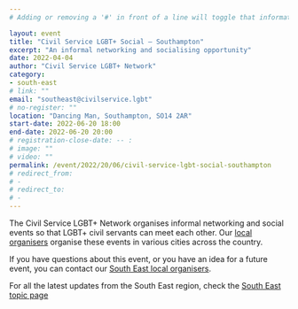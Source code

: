 ```yaml
--- 
# Adding or removing a '#' in front of a line will toggle that information off and on from being processed.

layout: event 
title: "Civil Service LGBT+ Social – Southampton" 
excerpt: "An informal networking and socialising opportunity" 
date: 2022-04-04 
author: "Civil Service LGBT+ Network" 
category: 
- south-east
# link: "" 
email: "southeast@civilservice.lgbt" 
# no-register: "" 
location: "Dancing Man, Southampton, SO14 2AR" 
start-date: 2022-06-20 18:00 
end-date: 2022-06-20 20:00 
# registration-close-date: -- : 
# image: "" 
# video: "" 
permalink: /event/2022/20/06/civil-service-lgbt-social-southampton 
# redirect_from: 
# - 
# redirect_to: 
# - 
---
```


The Civil Service LGBT+ Network organises informal networking and social events so that LGBT+ civil servants can meet each other. Our [local organisers](/team) organise these events in various cities across the country.

If you have questions about this event, or you have an idea for a future event, you can contact our [South East local organisers](mailto:northwest@civilservice.lgbt).

For all the latest updates from the South East region, check the [South East topic page](/topic/south-east)
